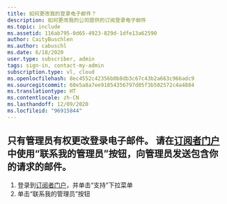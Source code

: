 ```yaml
---
title: 如何更改我的登录电子邮件？
description: 如何更改我的公司提供的订阅登录电子邮件
ms.topic: include
ms.assetid: 116ab795-0d65-4923-829d-1dfe13a62590
author: CaityBuschlen
ms.author: cabuschl
ms.date: 6/18/2020
user.type: subscriber, admin
tags: sign-in, contact-my-admin
subscription.type: vl, cloud
ms.openlocfilehash: 8ec4552c42356b0b8db3c67c43b2a663c966adc9
ms.sourcegitcommit: 60e5a8a7ee91854356797d05f3b502572c4a4884
ms.translationtype: HT
ms.contentlocale: zh-CN
ms.lasthandoff: 12/09/2020
ms.locfileid: "96915844"
---
```

## <a name="only-your-administrator-has-permission-to-change-your-sign-in-email-please-use-the-contact-my-admin-button-from-within-the-subscriber-portal-to-send-a-message-with-your-request-to-your-admin"></a>只有管理员有权更改登录电子邮件。 请在[订阅者门户](https://my.visualstudio.com/benefits)中使用“联系我的管理员”按钮，向管理员发送包含你的请求的邮件。 
1. 登录到[订阅者门户](https://my.visualstudio.com/benefits)，并单击“支持”下拉菜单
2. 单击“联系我的管理员”按钮
